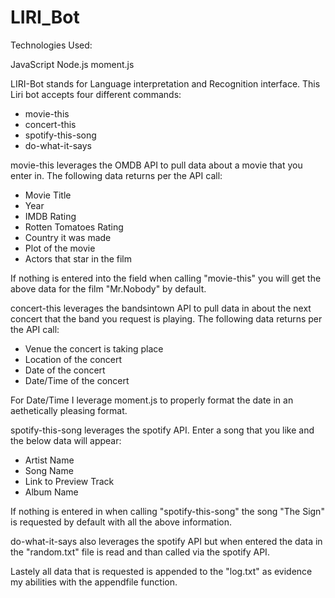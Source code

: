 # LIRI_Bot

Technologies Used:

JavaScript
Node.js
moment.js


LIRI-Bot stands for Language interpretation and Recognition interface. This Liri bot accepts four different commands:

- movie-this
- concert-this
- spotify-this-song
- do-what-it-says

movie-this leverages the OMDB API to pull data about a movie that you enter in. The following data returns per the API call:
- Movie Title
- Year
- IMDB Rating
- Rotten Tomatoes Rating
- Country it was made
- Plot of the movie
- Actors that star in the film

If nothing is entered into the field when calling "movie-this" you will get the above data for the film "Mr.Nobody" by default.


concert-this leverages the bandsintown API to pull data in about the next concert that the band you request is playing. The following data returns per the API call:
- Venue the concert is taking place
- Location of the concert
- Date of the concert
- Date/Time of the concert

For Date/Time I leverage moment.js to properly format the date in an aethetically pleasing format.


spotify-this-song leverages the spotify API.  Enter a song that you like and the below data will appear:
- Artist Name
- Song Name
- Link to Preview Track
- Album Name

If nothing is entered in when calling  "spotify-this-song" the song "The Sign" is requested by default with all the above information.


do-what-it-says also leverages the spotify API but when entered the data in the "random.txt" file is read and than called via the spotify API.



Lastely all data that is requested is appended to the "log.txt" as evidence my abilities with the appendfile function.
